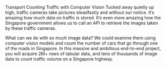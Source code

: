 Transport Counting Traffic with Computer Vision
Tucked away quietly up high, traffic cameras take pictures steadfastly and without our notice. It’s amazing how much data on traffic is stored. It’s even more amazing how the Singapore government allows us to call an API to retrieve the images taken by these traffic cameras.

What can we do with so much image data? We could examine them using computer vision models and count the number of cars that go through one of the roads in Singapore. In this massive and ambitious end-to-end project, you will acquire 2M+ rows of tabular data, and tens of thousands of image data to count traffic volume on a Singapore highway. 
